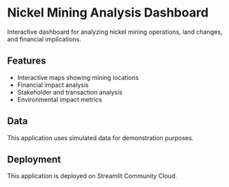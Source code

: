 # Nickel Mining Analysis Dashboard

Interactive dashboard for analyzing nickel mining operations, land changes, and financial implications.

## Features
- Interactive maps showing mining locations
- Financial impact analysis
- Stakeholder and transaction analysis
- Environmental impact metrics

## Data
This application uses simulated data for demonstration purposes.

## Deployment
This application is deployed on Streamlit Community Cloud.